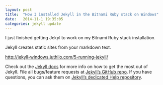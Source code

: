 ```yaml
---
layout: post
title:  "How I installed Jekyll in the Bitnami Ruby stack on Windows"
date:   2014-11-1 19:35:05
categories: jekyll update
---
```


I just finished getting Jekyl to work on my Bitnami Ruby stack installation.  

Jekyll creates static sites from your markdown text.

http://jekyll-windows.juthilo.com/5-running-jekyll/






Check out the [Jekyll docs][jekyll] for more info on how to get the most out of Jekyll. File all bugs/feature requests at [Jekyll’s GitHub repo][jekyll-gh]. If you have questions, you can ask them on [Jekyll’s dedicated Help repository][jekyll-help].

[jekyll]:      http://jekyllrb.com  

[jekyll-gh]:   https://github.com/jekyll/jekyll  

[jekyll-help]: https://github.com/jekyll/jekyll-help
